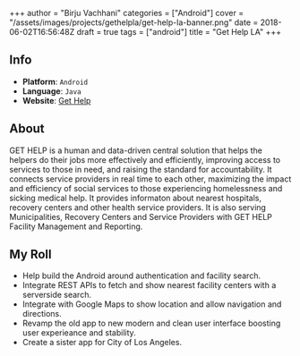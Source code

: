 +++
author = "Birju Vachhani"
categories = ["Android"]
cover = "/assets/images/projects/gethelpla/get-help-la-banner.png"
date = 2018-06-02T16:56:48Z
draft = true
tags = ["android"]
title = "Get Help LA"
+++

## Info

- **Platform**:     `Android`
- **Language**:     `Java`
- **Website**:    [Get Help](https://gethelp.com/)

## About

GET HELP is a human and data-driven central solution that helps the helpers do their jobs more effectively and efficiently, improving access to services to those in need, and raising the standard for accountability. It connects service providers in real time to each other, maximizing the impact and efficiency of social services to those experiencing homelessness and sicking medical help. It provides informaton about nearest hospitals, recovery centers and other health service providers. It is also serving Municipalities, Recovery Centers and Service Providers with GET HELP Facility Management and Reporting.  

## My Roll

- Help build the Android around authentication and facility search.
- Integrate REST APIs to fetch and show nearest facility centers with a serverside search.
- Integrate with Google Maps to show location and allow navigation and directions.
- Revamp the old app to new modern and clean user interface boosting user experieance and stability.
- Create a sister app for City of Los Angeles.

</br>